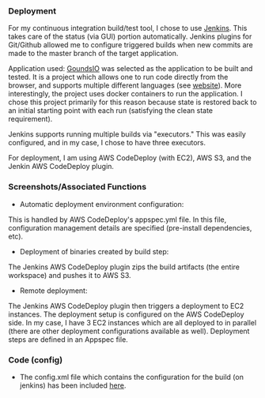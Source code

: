 ### Deployment

For my continuous integration build/test tool, I chose to use [Jenkins](http://jenkins-ci.org/).  This takes care of the status
(via GUI) portion automatically.  Jenkins plugins for Git/Github allowed me to configure triggered 
builds when new commits are made to the master branch of the target application.

Application used: [GoundsIO](https://github.com/grounds/grounds.io) was selected as the application to
be built and tested.  It is a project which allows one to run code directly from the browser, and supports
multiple different languages (see [website](http://beta.42grounds.io/)).  More interestingly, the project
uses docker containers to run the application.  I chose this project primarily for this reason because
state is restored back to an initial starting point with each run (satisfying the clean state
requirement).

Jenkins supports running multiple builds via "executors."  This was easily configured, and in my case,
I chose to have three executors.

For deployment, I am using AWS CodeDeploy (with EC2), AWS S3, and the Jenkin AWS CodeDeploy plugin.

### Screenshots/Associated Functions

- Automatic deployment environment configuration:

This is handled by AWS CodeDeploy's appspec.yml file.  In this file, configuration management details are specified (pre-install dependencies, etc).

- Deployment of binaries created by build step:

The Jenkins AWS CodeDeploy plugin zips the build artifacts (the entire workspace) and pushes it to AWS S3.

- Remote deployment:

The Jenkins AWS CodeDeploy plugin then triggers a deployment to EC2 instances. The deployment setup is configured on the AWS CodeDeploy side.  In my case, I have 3 EC2 instances
which are all deployed to in parallel (there are other deployment configurations available as well).  Deployment steps are defined in an Appspec file.

### Code (config)

  - The config.xml file which contains the configuration for the build (on jenkins) has been included [here](https://github.com/Druotic/devops-project/blob/milestone3/config.xml).


